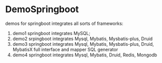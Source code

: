 # DemoSpringboot
demos for springboot integrates all sorts of frameworks:
1. demo1  springboot integrates MySQL;
2. demo2  srpingboot integrates Mysql, Mybatis, Mysbatis-plus, Druid
3. demo3  springboot integrates Mysql, Mybatis, Mysbatis-plus, Druid, MybatisX full interface and mapper SQL generator
4. demo4  springboot integrates Mysql, Mybatis, Druid, Redis, Mongodb